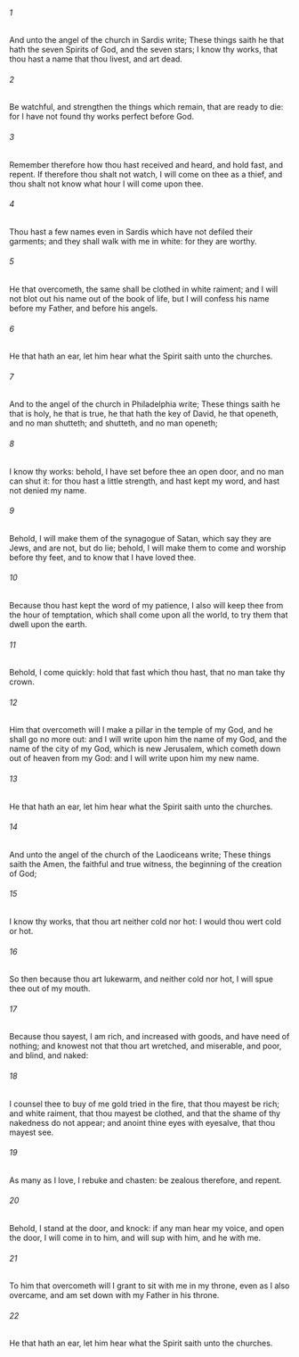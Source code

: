 ###### 1
And unto the angel of the church in Sardis write; These things saith he that hath the seven Spirits of God, and the seven stars; I know thy works, that thou hast a name that thou livest, and art dead.

###### 2
Be watchful, and strengthen the things which remain, that are ready to die: for I have not found thy works perfect before God.

###### 3
Remember therefore how thou hast received and heard, and hold fast, and repent. If therefore thou shalt not watch, I will come on thee as a thief, and thou shalt not know what hour I will come upon thee.

###### 4
Thou hast a few names even in Sardis which have not defiled their garments; and they shall walk with me in white: for they are worthy.

###### 5
He that overcometh, the same shall be clothed in white raiment; and I will not blot out his name out of the book of life, but I will confess his name before my Father, and before his angels.

###### 6
He that hath an ear, let him hear what the Spirit saith unto the churches.

###### 7
And to the angel of the church in Philadelphia write; These things saith he that is holy, he that is true, he that hath the key of David, he that openeth, and no man shutteth; and shutteth, and no man openeth;

###### 8
I know thy works: behold, I have set before thee an open door, and no man can shut it: for thou hast a little strength, and hast kept my word, and hast not denied my name.

###### 9
Behold, I will make them of the synagogue of Satan, which say they are Jews, and are not, but do lie; behold, I will make them to come and worship before thy feet, and to know that I have loved thee.

###### 10
Because thou hast kept the word of my patience, I also will keep thee from the hour of temptation, which shall come upon all the world, to try them that dwell upon the earth.

###### 11
Behold, I come quickly: hold that fast which thou hast, that no man take thy crown.

###### 12
Him that overcometh will I make a pillar in the temple of my God, and he shall go no more out: and I will write upon him the name of my God, and the name of the city of my God, which is new Jerusalem, which cometh down out of heaven from my God: and I will write upon him my new name.

###### 13
He that hath an ear, let him hear what the Spirit saith unto the churches.

###### 14
And unto the angel of the church of the Laodiceans write; These things saith the Amen, the faithful and true witness, the beginning of the creation of God;

###### 15
I know thy works, that thou art neither cold nor hot: I would thou wert cold or hot.

###### 16
So then because thou art lukewarm, and neither cold nor hot, I will spue thee out of my mouth.

###### 17
Because thou sayest, I am rich, and increased with goods, and have need of nothing; and knowest not that thou art wretched, and miserable, and poor, and blind, and naked:

###### 18
I counsel thee to buy of me gold tried in the fire, that thou mayest be rich; and white raiment, that thou mayest be clothed, and that the shame of thy nakedness do not appear; and anoint thine eyes with eyesalve, that thou mayest see.

###### 19
As many as I love, I rebuke and chasten: be zealous therefore, and repent.

###### 20
Behold, I stand at the door, and knock: if any man hear my voice, and open the door, I will come in to him, and will sup with him, and he with me.

###### 21
To him that overcometh will I grant to sit with me in my throne, even as I also overcame, and am set down with my Father in his throne.

###### 22
He that hath an ear, let him hear what the Spirit saith unto the churches.

